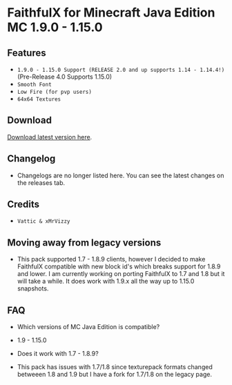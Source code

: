 # FaithfulX for Minecraft Java Edition MC 1.9.0 - 1.15.0

## Features
+ `1.9.0 - 1.15.0 Support (RELEASE 2.0 and up supports 1.14 - 1.14.4!)`(Pre-Release 4.0 Supports 1.15.0)
+ `Smooth Font`
+ `Low Fire (for pvp users)`
+ `64x64 Textures`

## Download
[Download latest version here](https://github.com/arm64nerd/FaithfulX/releases/latest).

## Changelog
+ Changelogs are no longer listed here. You can see the latest changes on the releases tab.


## Credits
+ `Vattic & xMrVizzy`

## Moving away from legacy versions

+ This pack supported 1.7 - 1.8.9 clients, however I decided to make FaithfulX compatible with new block id's which breaks support for 1.8.9 and lower. I am currently working on porting FaithfulX to 1.7 and 1.8 but it will take a while. It does work with 1.9.x all the way up to 1.15.0 snapshots.


## FAQ
+ Which versions of MC Java Edition is compatible?
+ 1.9 - 1.15.0

+ Does it work with 1.7 - 1.8.9?
+ This pack has issues with 1.7/1.8 since texturepack formats changed betweeen 1.8 and 1.9 but I have a fork for 1.7/1.8 on the legacy page.

